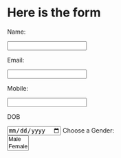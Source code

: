 <html>
<head>
<h1>Here is the form </h1>
</head>
<body>
<form name = "Get in touch" action = "/images.html"
<p>Name:</p>
<input type = "text" required>
<p>Email:</p>
<input type = "email" required>
<p> Mobile:</p>
<input type = "number" required>
<p>DOB</p>
<input type="date" required>
<label for = "gender">Choose a Gender:</label></br>
<select id = "gender" name = "gender" size = "2" multiple></br>
<option value = "male">Male</option>
<option value = "Female">Female</option></br>
<button type = "button">Submit</button>
</form>
</body>
</html>
